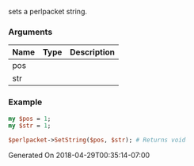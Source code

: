 sets a perlpacket string.
### Arguments
**Name**|**Type**|**Description**
:---|:---|:---
pos||
str||

### Example

```perl
my $pos = 1;
my $str = 1;

$perlpacket->SetString($pos, $str); # Returns void
```


Generated On 2018-04-29T00:35:14-07:00
